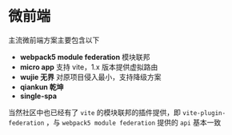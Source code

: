 # 微前端

主流微前端方案主要包含以下

- **webpack5 module federation** 模块联邦 
- **micro app** 支持 vite，1.x 版本提供虚拟路由
- **wujie 无界** 对原项目侵入最小，支持降级方案
- **qiankun 乾坤**
- **single-spa**


当然社区中也已经有了 `vite` 的模块联邦的插件提供，即 `vite-plugin-federation` ，与 `webpack5 module federation` 提供的 `api` 基本一致
